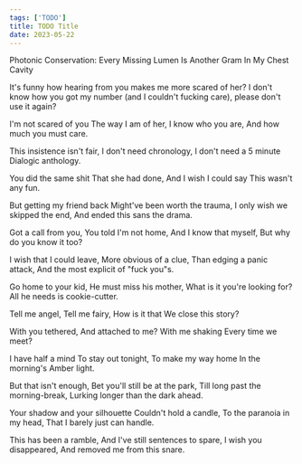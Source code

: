 ```yaml
---
tags: ['TODO']
title: TODO Title
date: 2023-05-22
---
```


Photonic Conservation: Every Missing Lumen Is Another Gram In My Chest Cavity

It's funny how hearing from you makes me more scared of her? I don't know how you got my number (and I couldn't fucking care), please don't use it again?

I'm not scared of you
The way I am of her,
I know who you are,
And how much you must care.

This insistence isn't fair,
I don't need chronology,
I don't need a 5 minute
Dialogic anthology.

You did the same shit
That she had done,
And I wish I could say
This wasn't any fun.

But getting my friend back
Might've been worth the trauma,
I only wish we skipped the end,
And ended this sans the drama.

Got a call from you,
You told I'm not home,
And I know that myself,
But why do you know it too?

I wish that I could leave,
More obvious of a clue,
Than edging a panic attack,
And the most explicit of "fuck you"s.

Go home to your kid,
He must miss his mother,
What is it you're looking for?
All he needs is cookie-cutter.

Tell me angel,
Tell me fairy,
How is it that
We close this story?

With you tethered,
And attached to me?
With me shaking
Every time we meet?

I have half a mind
To stay out tonight,
To make my way home
In the morning's Amber light.

But that isn't enough,
Bet you'll still be at the park,
Till long past the morning-break,
Lurking longer than the dark ahead.

Your shadow and your silhouette
Couldn't hold a candle,
To the paranoia in my head,
That I barely just can handle.

This has been a ramble,
And I've still sentences to spare,
I wish you disappeared,
And removed me from this snare.

